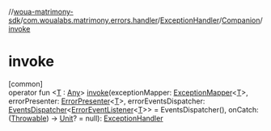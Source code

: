 //[woua-matrimony-sdk](../../../../index.md)/[com.woualabs.matrimony.errors.handler](../../index.md)/[ExceptionHandler](../index.md)/[Companion](index.md)/[invoke](invoke.md)

# invoke

[common]\
operator fun <[T](invoke.md) : [Any](https://kotlinlang.org/api/latest/jvm/stdlib/kotlin/-any/index.html)> [invoke](invoke.md)(exceptionMapper: [ExceptionMapper](../../index.md#1774241992%2FClasslikes%2F-2142679453)<[T](invoke.md)>, errorPresenter: [ErrorPresenter](../../../com.woualabs.matrimony.errors.presenters/-error-presenter/index.md)<[T](invoke.md)>, errorEventsDispatcher: [EventsDispatcher](../../../com.woualabs.matrimony.mvvm.dispatcher/-events-dispatcher/index.md)<[ErrorEventListener](../../../com.woualabs.matrimony.errors/-error-event-listener/index.md)<[T](invoke.md)>> = EventsDispatcher(), onCatch: ([Throwable](https://kotlinlang.org/api/latest/jvm/stdlib/kotlin/-throwable/index.html)) -> [Unit](https://kotlinlang.org/api/latest/jvm/stdlib/kotlin/-unit/index.html)? = null): [ExceptionHandler](../index.md)
